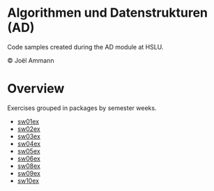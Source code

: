 # Algorithmen und Datenstrukturen (AD)
Code samples created during the AD module at HSLU.

© Joël Ammann

# Overview
Exercises grouped in packages by semester weeks.
- [sw01ex](https://github.com/simplywing/hslu-ad-24/tree/main/joam/src/main/java/ch/hslu/ad/sw01ex)
- [sw02ex](https://github.com/simplywing/hslu-ad-24/tree/main/joam/src/main/java/ch/hslu/ad/sw02ex)
- [sw03ex](https://github.com/simplywing/hslu-ad-24/tree/main/joam/src/main/java/ch/hslu/ad/sw03ex)
- [sw04ex](https://github.com/simplywing/hslu-ad-24/tree/main/joam/src/main/java/ch/hslu/ad/sw04ex)
- [sw05ex](https://github.com/simplywing/hslu-ad-24/tree/main/joam/src/main/java/ch/hslu/ad/sw05ex)
- [sw06ex](https://github.com/simplywing/hslu-ad-24/tree/main/joam/src/main/java/ch/hslu/ad/sw06ex)
- [sw08ex](https://github.com/simplywing/hslu-ad-24/tree/main/joam/src/main/java/ch/hslu/ad/sw08ex)
- [sw09ex](https://github.com/simplywing/hslu-ad-24/tree/main/joam/src/main/java/ch/hslu/ad/sw09ex)
- [sw10ex](https://github.com/simplywing/hslu-ad-24/tree/main/joam/src/main/java/ch/hslu/ad/sw10ex)